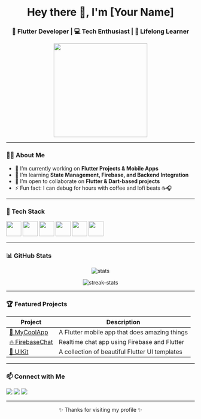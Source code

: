 <h1 align="center">Hey there 👋, I'm [Your Name]</h1>
<h3 align="center">🚀 Flutter Developer | 💻 Tech Enthusiast | 🎯 Lifelong Learner</h3>

<p align="center">
  <img src="https://media.giphy.com/media/QTfX9Ejfra3ZmNxh6B/giphy.gif" width="250"/>
</p>

---

### 🧑‍💻 About Me

- 🔭 I’m currently working on **Flutter Projects & Mobile Apps**
- 🌱 I’m learning **State Management, Firebase, and Backend Integration**
- 👯 I’m open to collaborate on **Flutter & Dart-based projects**
- ⚡ Fun fact: I can debug for hours with coffee and lofi beats ☕🎧

---

### 💼 Tech Stack

<p align="left">
  <img src="https://cdn.jsdelivr.net/gh/devicons/devicon/icons/flutter/flutter-original.svg" width="40" height="40"/>
  <img src="https://cdn.jsdelivr.net/gh/devicons/devicon/icons/dart/dart-original.svg" width="40" height="40"/>
  <img src="https://cdn.jsdelivr.net/gh/devicons/devicon/icons/firebase/firebase-plain.svg" width="40" height="40"/>
  <img src="https://cdn.jsdelivr.net/gh/devicons/devicon/icons/android/android-original.svg" width="40" height="40"/>
  <img src="https://cdn.jsdelivr.net/gh/devicons/devicon/icons/git/git-original.svg" width="40" height="40"/>
  <img src="https://cdn.jsdelivr.net/gh/devicons/devicon/icons/github/github-original.svg" width="40" height="40"/>
</p>

---

### 📊 GitHub Stats

<p align="center">
  <img src="https://github-readme-stats.vercel.app/api?username=YOUR_USERNAME&show_icons=true&theme=radical" alt="stats" />
</p>

<p align="center">
  <img src="https://github-readme-streak-stats.herokuapp.com/?user=YOUR_USERNAME&theme=radical" alt="streak-stats" />
</p>

---

### 🏆 Featured Projects

| Project | Description |
|--------|-------------|
| [📱 MyCoolApp](https://github.com/YOUR_USERNAME/MyCoolApp) | A Flutter mobile app that does amazing things |
| [🔥 FirebaseChat](https://github.com/YOUR_USERNAME/FirebaseChat) | Realtime chat app using Firebase and Flutter |
| [🎨 UIKit](https://github.com/YOUR_USERNAME/UIKit) | A collection of beautiful Flutter UI templates |

---

### 📫 Connect with Me

<p>
  <a href="mailto:your.email@example.com"><img src="https://img.shields.io/badge/email-D14836?style=for-the-badge&logo=gmail&logoColor=white"/></a>
  <a href="https://linkedin.com/in/YOUR_USERNAME"><img src="https://img.shields.io/badge/linkedin-0A66C2?style=for-the-badge&logo=linkedin&logoColor=white"/></a>
  <a href="https://twitter.com/YOUR_USERNAME"><img src="https://img.shields.io/badge/twitter-1DA1F2?style=for-the-badge&logo=twitter&logoColor=white"/></a>
</p>

---

<p align="center">✨ Thanks for visiting my profile ✨</p>
